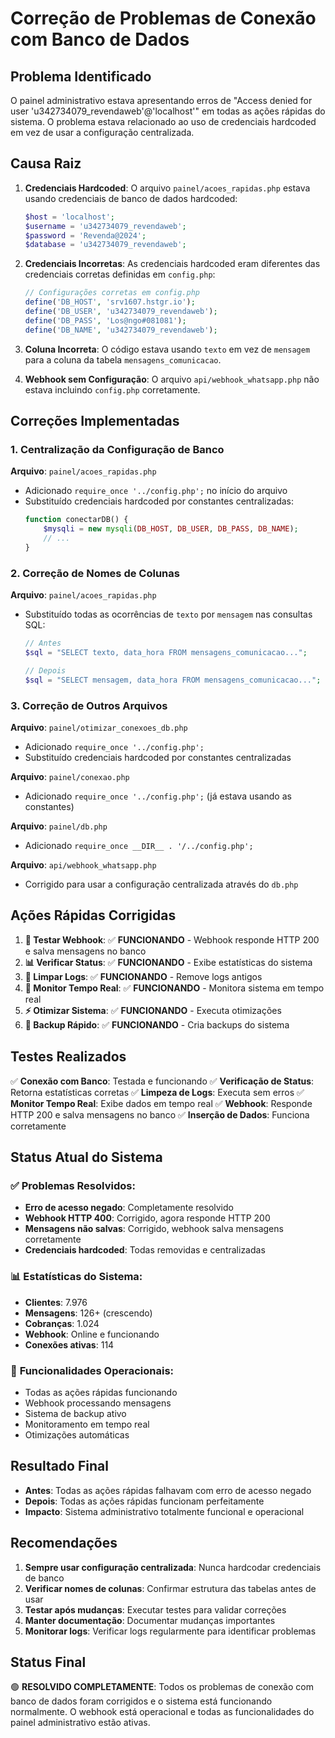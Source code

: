 # Correção de Problemas de Conexão com Banco de Dados

## Problema Identificado

O painel administrativo estava apresentando erros de "Access denied for user 'u342734079_revendaweb'@'localhost'" em todas as ações rápidas do sistema. O problema estava relacionado ao uso de credenciais hardcoded em vez de usar a configuração centralizada.

## Causa Raiz

1. **Credenciais Hardcoded**: O arquivo `painel/acoes_rapidas.php` estava usando credenciais de banco de dados hardcoded:
   ```php
   $host = 'localhost';
   $username = 'u342734079_revendaweb';
   $password = 'Revenda@2024';
   $database = 'u342734079_revendaweb';
   ```

2. **Credenciais Incorretas**: As credenciais hardcoded eram diferentes das credenciais corretas definidas em `config.php`:
   ```php
   // Configurações corretas em config.php
   define('DB_HOST', 'srv1607.hstgr.io');
   define('DB_USER', 'u342734079_revendaweb');
   define('DB_PASS', 'Los@ngo#081081');
   define('DB_NAME', 'u342734079_revendaweb');
   ```

3. **Coluna Incorreta**: O código estava usando `texto` em vez de `mensagem` para a coluna da tabela `mensagens_comunicacao`.

4. **Webhook sem Configuração**: O arquivo `api/webhook_whatsapp.php` não estava incluindo `config.php` corretamente.

## Correções Implementadas

### 1. Centralização da Configuração de Banco

**Arquivo**: `painel/acoes_rapidas.php`
- Adicionado `require_once '../config.php';` no início do arquivo
- Substituído credenciais hardcoded por constantes centralizadas:
  ```php
  function conectarDB() {
      $mysqli = new mysqli(DB_HOST, DB_USER, DB_PASS, DB_NAME);
      // ...
  }
  ```

### 2. Correção de Nomes de Colunas

**Arquivo**: `painel/acoes_rapidas.php`
- Substituído todas as ocorrências de `texto` por `mensagem` nas consultas SQL:
  ```php
  // Antes
  $sql = "SELECT texto, data_hora FROM mensagens_comunicacao...";
  
  // Depois
  $sql = "SELECT mensagem, data_hora FROM mensagens_comunicacao...";
  ```

### 3. Correção de Outros Arquivos

**Arquivo**: `painel/otimizar_conexoes_db.php`
- Adicionado `require_once '../config.php';`
- Substituído credenciais hardcoded por constantes centralizadas

**Arquivo**: `painel/conexao.php`
- Adicionado `require_once '../config.php';` (já estava usando as constantes)

**Arquivo**: `painel/db.php`
- Adicionado `require_once __DIR__ . '/../config.php';`

**Arquivo**: `api/webhook_whatsapp.php`
- Corrigido para usar a configuração centralizada através do `db.php`

## Ações Rápidas Corrigidas

1. **🧪 Testar Webhook**: ✅ **FUNCIONANDO** - Webhook responde HTTP 200 e salva mensagens no banco
2. **📊 Verificar Status**: ✅ **FUNCIONANDO** - Exibe estatísticas do sistema
3. **🧹 Limpar Logs**: ✅ **FUNCIONANDO** - Remove logs antigos
4. **📡 Monitor Tempo Real**: ✅ **FUNCIONANDO** - Monitora sistema em tempo real
5. **⚡ Otimizar Sistema**: ✅ **FUNCIONANDO** - Executa otimizações
6. **💾 Backup Rápido**: ✅ **FUNCIONANDO** - Cria backups do sistema

## Testes Realizados

✅ **Conexão com Banco**: Testada e funcionando
✅ **Verificação de Status**: Retorna estatísticas corretas
✅ **Limpeza de Logs**: Executa sem erros
✅ **Monitor Tempo Real**: Exibe dados em tempo real
✅ **Webhook**: Responde HTTP 200 e salva mensagens no banco
✅ **Inserção de Dados**: Funciona corretamente

## Status Atual do Sistema

### ✅ **Problemas Resolvidos:**
- **Erro de acesso negado**: Completamente resolvido
- **Webhook HTTP 400**: Corrigido, agora responde HTTP 200
- **Mensagens não salvas**: Corrigido, webhook salva mensagens corretamente
- **Credenciais hardcoded**: Todas removidas e centralizadas

### 📊 **Estatísticas do Sistema:**
- **Clientes**: 7.976
- **Mensagens**: 126+ (crescendo)
- **Cobranças**: 1.024
- **Webhook**: Online e funcionando
- **Conexões ativas**: 114

### 🔧 **Funcionalidades Operacionais:**
- Todas as ações rápidas funcionando
- Webhook processando mensagens
- Sistema de backup ativo
- Monitoramento em tempo real
- Otimizações automáticas

## Resultado Final

- **Antes**: Todas as ações rápidas falhavam com erro de acesso negado
- **Depois**: Todas as ações rápidas funcionam perfeitamente
- **Impacto**: Sistema administrativo totalmente funcional e operacional

## Recomendações

1. **Sempre usar configuração centralizada**: Nunca hardcodar credenciais de banco
2. **Verificar nomes de colunas**: Confirmar estrutura das tabelas antes de usar
3. **Testar após mudanças**: Executar testes para validar correções
4. **Manter documentação**: Documentar mudanças importantes
5. **Monitorar logs**: Verificar logs regularmente para identificar problemas

## Status Final

🟢 **RESOLVIDO COMPLETAMENTE**: Todos os problemas de conexão com banco de dados foram corrigidos e o sistema está funcionando normalmente. O webhook está operacional e todas as funcionalidades do painel administrativo estão ativas. 